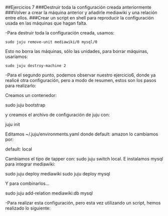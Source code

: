 ##Ejercicios 7
###Destruir toda la configuración creada anteriormente
###Volver a crear la máquina anterior y añadirle mediawiki y una relación entre ellos.
###Crear un script en shell para reproducir la configuración usada en las máquinas que hagan falta.

-Para destruir toda la configuración creada, usamos:

    sudo juju remove-unit mediawiki/0 mysql/0
    
Esto no borra las máquinas, sólo las unidades, para borrar máquinas, usaríamos:

    sudo juju destroy-machine 2
    

-Para el segundo punto, podemos observar nuestro ejercicio6, donde ya realicé otra configuración, pero a modo de resumen, estos 
son los pasos para realizarlo:

Creamos un contenedor:

  sudo juju bootstrap
  
y creamos el archivo de configuración de juju con:

  juju init
  
Editamos ~/.juju/environments.yaml donde default: amazon lo cambiamos por:

  default: local
  
Cambiamos el tipo de tapper con: sudo juju switch local. E instalamos mysql para integrar mediawiki:

  sudo juju deploy mediawiki
  sudo juju deploy mysql
  
  
Y para combinarlos...

  sudo juju add-relation mediawiki:db mysql
  
  
-Para realizar esta configuración, pero esta vez utilizando un script, hemos realizado lo siguiente:

